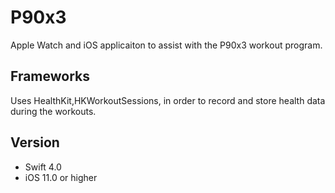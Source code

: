 # P90x3
Apple Watch and iOS applicaiton to assist with the P90x3 workout program. 

## Frameworks 
Uses HealthKit,HKWorkoutSessions, in order to record and store health data during the workouts. 

## Version
* Swift 4.0
* iOS 11.0 or higher
